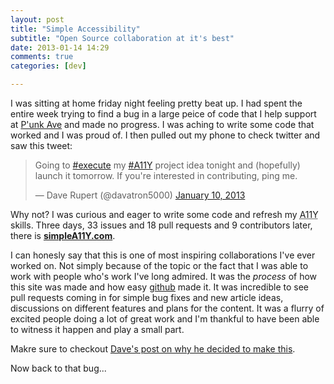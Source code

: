 ```yaml
---
layout: post
title: "Simple Accessibility"
subtitle: "Open Source collaboration at it's best"
date: 2013-01-14 14:29
comments: true
categories: [dev]

---
```

I was sitting at home friday night feeling pretty beat up. I had spent the entire week trying to find a bug in a large peice of code that I help support at [P'unk Ave](http://punkave.com) and made no progress. I was aching to write some code that worked and I was proud of. I then pulled out my phone to check twitter and saw this tweet:

<blockquote class="twitter-tweet"><p>Going to <a href="https://twitter.com/search/%23execute">#execute</a> my <a href="https://twitter.com/search/%23A11Y">#A11Y</a> project idea tonight and (hopefully) launch it tomorrow. If you're interested in contributing, ping me.</p>&mdash; Dave Rupert (@davatron5000) <a href="https://twitter.com/davatron5000/status/289509622866395136" data-datetime="2013-01-10T23:10:47+00:00">January 10, 2013</a></blockquote>
<script async src="//platform.twitter.com/widgets.js" charset="utf-8"></script>

Why not? I was curious and eager to write some code and refresh my <abbr title="Accessibility">A11Y</abbr> skills. Three days, 33 issues and 18 pull requests and 9 contributors later, there is **[simpleA11Y.com](http://simplea11y.com/)**.

I can honesly say that this is one of most inspiring collaborations I've ever worked on. Not simply because of the topic or the fact that I was able to work with people who's work I've long admired. It was the *process* of how this site was made and how easy [github](http://github.com) made it. It was incredible to see pull requests coming in for simple bug fixes and new article ideas, discussions on different features and plans for the content. It was a flurry of excited people doing a lot of great work and I'm thankful to have been able to witness it happen and play a small part.

Makre sure to checkout [Dave's post on why he decided to make this](http://daverupert.com/2013/01/simple-accessibility/).

Now back to that bug...
